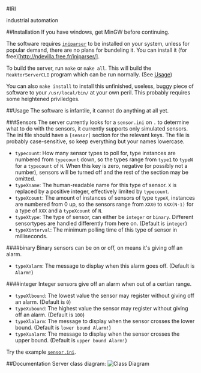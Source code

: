 #IRI

industrial automation

##Installation
If you have windows, get MinGW before continuing.

The software requires [`iniparser`](http://ndevilla.free.fr/iniparser/) to be installed on your system, unless for popular demand, there are no plans for bundeling it. You can install it (for free)[http://ndevilla.free.fr/iniparser/].

To build the server, run `make` or `make all`. This will build the `ReaktorServerCLI` program which can be run normally. (See [Usage](#usage))

You can also `make install` to install this unfinished, useless, buggy piece of software to your `/usr/local/bin/` at your own peril. This probably requires some heightened priviledges.

##Usage
The software is infantile, it cannot do anything at all yet.

###Sensors
The server currently looks for a `sensor.ini` on `.` to determine what to do with the sensors, it currently supports only simulated sensors. The ini file should have a `[sensor]` section for the relevant keys. The file is probably case-sensitive, so keep everything but your names lowercase.

* `typecount`: How many sensor types to poll for, type instances are numbered from `typecount` down, so the types range from `type1` to `typeN` for a `typecount` of `N`. When this key is zero, negative (or possibly not a number), sensors will be turned off and the rest of the section may be omitted.
* `typeXname`: The human-readable name for this type of sensor. `X` is replaced by a positive integer, effectively limited by `typecount`.
* `typeXcount`: The amount of instances of sensors of type `typeX`, instances are numbered from 0 up, so the sensors range from `XXX0` to `XXX(N-1)` for a type of `XXX` and a `typeXcount` of `N`.
* `typeXtype`: The type of sensor, can either be `integer` or `binary`. Different sensortypes are handled differently from here on. (Default is `integer`)
* `typeXinterval`: The minimum polling time of this type of sensor in milliseconds.

####binary
Binary sensors can be on or off, on means it's giving off an alarm.

* `typeXalarm`: The message to display when this alarm goes off. (Default is `Alarm!`)

####integer
Integer sensors give off an alarm when out of a certian range.


* `typeXlbound`: The lowest value the sensor may register without giving off an alarm. (Default is `0`)
* `typeXubound`: The highest value the sensor may register without giving off an alarm. (Default is `100`)
* `typeXlalarm`: The message to display when the sensor crosses the lower bound. (Default is `lower bound Alarm!`)
* `typeXualarm`: The message to display when the sensor crosses the upper bound. (Default is `upper bound Alarm!`)

Try the example [`sensor.ini`](https://github.com/RadioactiveGangsters/RIDServer/blob/master/sensor.ini).

##Documentation
Server class diagram:
![Class Diagram](http://oege.ie.hva.nl/~alb001/iri/docs/reaktorserver.png)
